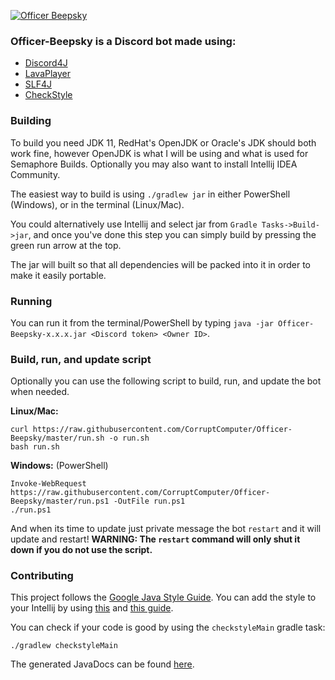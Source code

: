 [![Officer Beepsky](https://i.imgur.com/BMbWjGx.png)](https://tgstation13.org/wiki/Beepsky#Securitron)

### Officer-Beepsky is a Discord bot made using:
* [Discord4J](https://github.com/austinv11/Discord4J)
* [LavaPlayer](https://github.com/sedmelluq/lavaplayer)
* [SLF4J](https://www.slf4j.org/)
* [CheckStyle](https://checkstyle.sourceforge.io/)

### Building
To build you need JDK 11, RedHat's OpenJDK or Oracle's JDK should both work fine, 
however OpenJDK is what I will be using and what is used for Semaphore Builds. 
Optionally you may also want to install Intellij IDEA Community.

The easiest way to build is using `./gradlew jar` in either PowerShell (Windows), or in the
terminal (Linux/Mac).

You could alternatively use Intellij and select jar from `Gradle Tasks->Build->jar`, and once
you've done this step you can simply build by pressing the green run arrow at the top.

The jar will built so that all dependencies will be packed into it in order to make it easily portable.

### Running
You can run it from the terminal/PowerShell by typing `java -jar Officer-Beepsky-x.x.x.jar <Discord token> <Owner ID>`.

### Build, run, and update script
Optionally you can use the following script to build, run, and update the bot when needed.

**Linux/Mac:**
```
curl https://raw.githubusercontent.com/CorruptComputer/Officer-Beepsky/master/run.sh -o run.sh
bash run.sh
```

**Windows:** (PowerShell)
```
Invoke-WebRequest https://raw.githubusercontent.com/CorruptComputer/Officer-Beepsky/master/run.ps1 -OutFile run.ps1
./run.ps1
```

And when its time to update just private message the bot `restart` and it will update and restart!
**WARNING: The `restart` command will only shut it down if you do not use the script.**

### Contributing
This project follows the [Google Java Style Guide](http://google.github.io/styleguide/javaguide.html).
You can add the style to your Intellij by using [this](https://raw.githubusercontent.com/google/styleguide/gh-pages/intellij-java-google-style.xml)
and [this guide](https://www.jetbrains.com/help/idea/code-style.html).

You can check if your code is good by using the `checkstyleMain` gradle task:
```
./gradlew checkstyleMain
```

The generated JavaDocs can be found [here](https://nickolas.gupton.xyz/Officer-Beepsky/). 
